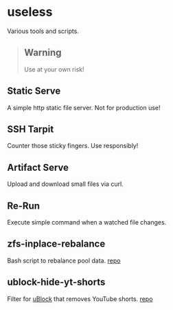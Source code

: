 # useless
Various tools and scripts.

> ## Warning
> Use at your own risk!

## Static Serve
A simple http static file server. Not for production use!

## SSH Tarpit
Counter those sticky fingers. Use responsibly!

## Artifact Serve
Upload and download small files via curl.

## Re-Run
Execute simple command when a watched file changes.

## zfs-inplace-rebalance
Bash script to rebalance pool data. [repo](https://github.com/markusressel/zfs-inplace-rebalancing)

## ublock-hide-yt-shorts
Filter for [uBlock](https://github.com/gorhill/uBlock) that removes YouTube shorts. [repo](https://github.com/gijsdev/ublock-hide-yt-shorts)
